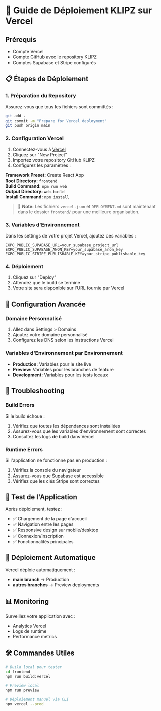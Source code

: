 # 🚀 Guide de Déploiement KLIPZ sur Vercel

## Prérequis

- Compte Vercel
- Compte GitHub avec le repository KLIPZ
- Comptes Supabase et Stripe configurés

## 📋 Étapes de Déploiement

### 1. Préparation du Repository

Assurez-vous que tous les fichiers sont committés :
```bash
git add .
git commit -m "Prepare for Vercel deployment"
git push origin main
```

### 2. Configuration Vercel

1. Connectez-vous à [Vercel](https://vercel.com)
2. Cliquez sur "New Project"
3. Importez votre repository GitHub KLIPZ
4. Configurez les paramètres :

**Framework Preset:** Create React App  
**Root Directory:** `frontend`  
**Build Command:** `npm run web`  
**Output Directory:** `web-build`  
**Install Command:** `npm install`

> 📁 **Note:** Les fichiers `vercel.json` et `DEPLOYMENT.md` sont maintenant dans le dossier `frontend/` pour une meilleure organisation.  

### 3. Variables d'Environnement

Dans les settings de votre projet Vercel, ajoutez ces variables :

```
EXPO_PUBLIC_SUPABASE_URL=your_supabase_project_url
EXPO_PUBLIC_SUPABASE_ANON_KEY=your_supabase_anon_key
EXPO_PUBLIC_STRIPE_PUBLISHABLE_KEY=your_stripe_publishable_key
```

### 4. Déploiement

1. Cliquez sur "Deploy"
2. Attendez que le build se termine
3. Votre site sera disponible sur l'URL fournie par Vercel

## 🔧 Configuration Avancée

### Domaine Personnalisé

1. Allez dans Settings > Domains
2. Ajoutez votre domaine personnalisé
3. Configurez les DNS selon les instructions Vercel

### Variables d'Environnement par Environnement

- **Production:** Variables pour le site live
- **Preview:** Variables pour les branches de feature
- **Development:** Variables pour les tests locaux

## 🚨 Troubleshooting

### Build Errors

Si le build échoue :

1. Vérifiez que toutes les dépendances sont installées
2. Assurez-vous que les variables d'environnement sont correctes
3. Consultez les logs de build dans Vercel

### Runtime Errors

Si l'application ne fonctionne pas en production :

1. Vérifiez la console du navigateur
2. Assurez-vous que Supabase est accessible
3. Vérifiez que les clés Stripe sont correctes

## 📱 Test de l'Application

Après déploiement, testez :

- ✅ Chargement de la page d'accueil
- ✅ Navigation entre les pages
- ✅ Responsive design sur mobile/desktop
- ✅ Connexion/inscription
- ✅ Fonctionnalités principales

## 🔄 Déploiement Automatique

Vercel déploie automatiquement :
- **main branch** → Production
- **autres branches** → Preview deployments

## 📊 Monitoring

Surveillez votre application avec :
- Analytics Vercel
- Logs de runtime
- Performance metrics

## 🛠️ Commandes Utiles

```bash
# Build local pour tester
cd frontend
npm run build:vercel

# Preview local
npm run preview

# Déploiement manuel via CLI
npx vercel --prod
``` 
